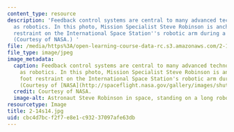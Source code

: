 ```yaml
---
content_type: resource
description: 'Feedback control systems are central to many advanced technologies such
  as robotics. In this photo, Mission Specialist Steve Robinson is anchored to a foot
  restraint on the International Space Station''s robotic arm during a spacewalk.
  (Courtesy of NASA.) '
file: /media/https%3A/open-learning-course-data-rc.s3.amazonaws.com/2-14-analysis-and-design-of-feedback-control-systems-spring-2014/cbc4d7bcf2f7e8e1c93237097afe63db_2-14s14.jpg
file_type: image/jpeg
image_metadata:
  caption: Feedback control systems are central to many advanced technologies such
    as robotics. In this photo, Mission Specialist Steve Robinson is anchored to a
    foot restraint on the International Space Station's robotic arm during a spacewalk.
    (Courtesy of [NASA](http://spaceflight.nasa.gov/gallery/images/shuttle/sts-114/hires/s114e6642.jpg).)
  credit: Courtesy of NASA.
  image-alt: Astronaut Steve Robinson in space, standing on a long robotic arm.
resourcetype: Image
title: 2-14s14.jpg
uid: cbc4d7bc-f2f7-e8e1-c932-37097afe63db
---
```

